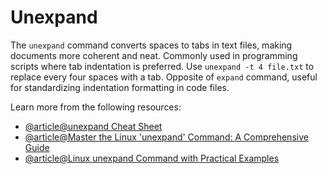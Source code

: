 # Unexpand

The `unexpand` command converts spaces to tabs in text files, making documents more coherent and neat. Commonly used in programming scripts where tab indentation is preferred. Use `unexpand -t 4 file.txt` to replace every four spaces with a tab. Opposite of `expand` command, useful for standardizing indentation formatting in code files.

Learn more from the following resources:

- [@article@unexpand Cheat Sheet](https://www.commandinline.com/cheat-sheet/unexpand/)
- [@article@Master the Linux 'unexpand' Command: A Comprehensive Guide](https://hopeness.medium.com/master-the-linux-unexpand-command-a-comprehensive-guide-6966c1f90acb)
- [@article@Linux unexpand Command with Practical Examples](https://labex.io/tutorials/linux-linux-unexpand-command-with-practical-examples-422975)